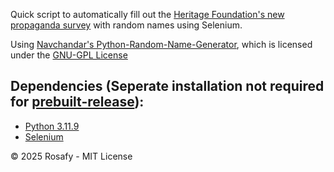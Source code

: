 Quick script to automatically fill out the [Heritage Foundation's new propaganda survey](https://secured.heritage.org/the-heritage-doge-survey/) with random names using Selenium. 

Using [Navchandar's Python-Random-Name-Generator](https://github.com/navchandar/Python-Random-Name-Generator), which is licensed under the [GNU-GPL License](https://github.com/navchandar/Python-Random-Name-Generator/blob/master/LICENSE)

## Dependencies (Seperate installation not required for [prebuilt-release](https://github.com/rosafy/muskrat/releases/tag/main)):
- [Python 3.11.9](https://www.python.org/)
- [Selenium](https://pypi.org/project/selenium/)

© 2025 Rosafy - MIT License
